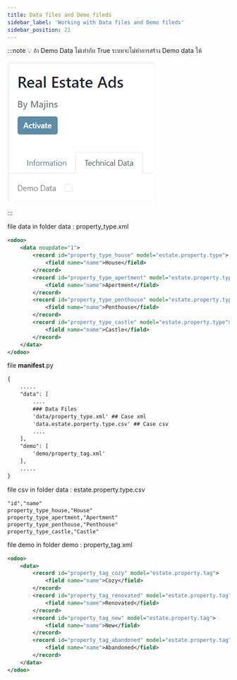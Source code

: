 ```yaml
---
title: Data files and Demo fileds
sidebar_label: 'Working with Data files and Demo fileds'
sidebar_position: 21
---
```


:::note
💡 ถ้า Demo Data ไม่เท่ากับ True ระบบจะไม่ทำการสร้าง Demo data ให้

![Image1](./assets/21_image1.png)

:::

file data in folder data : property_type.xml

```xml
<odoo>
    <data noupdate="1">
        <record id="property_type_house" model="estate.property.type">
            <field name="name">House</field>
        </record>
        <record id="property_type_apertment" model="estate.property.type">
            <field name="name">Apertment</field>
        </record>
        <record id="property_type_penthouse" model="estate.property.type">
            <field name="name">Penthouse</field>
        </record>
        <record id="property_type_castle" model="estate.property.type">
            <field name="name">Castle</field>
        </record>
    </data>
</odoo>
```

file __manifest__.py

```xml
{
    .....
    "data": [
        ....
        ### Data Files
        'data/property_type.xml' ## Case xml
        'data.estate.porperty.type.csv' ## Case csv
        ....
    ],
    "demo": [
        'demo/property_tag.xml'
    ],
    .....
}
```

file csv in folder data : estate.property.type.csv

```
"id","name"
property_type_house,"House"
property_type_apertment,"Apertment"
property_type_penthouse,"Penthouse"
property_type_castle,"Castle"
```

file demo in folder demo : property_tag.xml

```xml
<odoo>
    <data>
        <record id="property_tag_cozy" model="estate.property.tag">
            <field name="name">Cozy</field>
        </record>
        <record id="property_tag_renovated" model="estate.property.tag">
            <field name="name">Renovated</field>
        </record>
        <record id="property_tag_new" model="estate.property.tag">
            <field name="name">New</field>
        </record>
        <record id="property_tag_abandoned" model="estate.property.tag">
            <field name="name">Abandoned</field>
        </record>
    </data>
</odoo>
```
